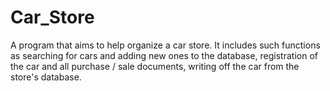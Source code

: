 # Car_Store
A program that aims to help organize a car store. It includes such functions as searching for cars and adding new ones to the database, registration of the car and all purchase / sale documents, writing off the car from the store's database.
